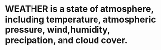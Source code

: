 # WEATHER is a state of atmosphere, including temperature, atmospheric pressure, wind,humidity, precipation, and cloud cover.
